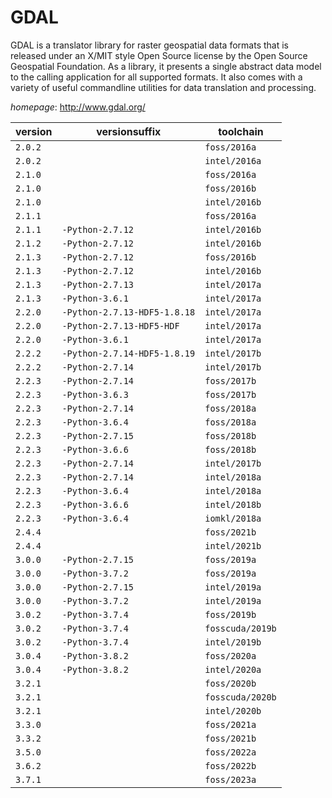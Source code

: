 # GDAL

GDAL is a translator library for raster geospatial data formats that is released under an X/MIT style  Open Source license by the Open Source Geospatial Foundation. As a library, it presents a single abstract data model  to the calling application for all supported formats. It also comes with a variety of useful commandline utilities for  data translation and processing.

*homepage*: <http://www.gdal.org/>

version | versionsuffix | toolchain
--------|---------------|----------
``2.0.2`` |  | ``foss/2016a``
``2.0.2`` |  | ``intel/2016a``
``2.1.0`` |  | ``foss/2016a``
``2.1.0`` |  | ``foss/2016b``
``2.1.0`` |  | ``intel/2016b``
``2.1.1`` |  | ``foss/2016a``
``2.1.1`` | ``-Python-2.7.12`` | ``intel/2016b``
``2.1.2`` | ``-Python-2.7.12`` | ``intel/2016b``
``2.1.3`` | ``-Python-2.7.12`` | ``foss/2016b``
``2.1.3`` | ``-Python-2.7.12`` | ``intel/2016b``
``2.1.3`` | ``-Python-2.7.13`` | ``intel/2017a``
``2.1.3`` | ``-Python-3.6.1`` | ``intel/2017a``
``2.2.0`` | ``-Python-2.7.13-HDF5-1.8.18`` | ``intel/2017a``
``2.2.0`` | ``-Python-2.7.13-HDF5-HDF`` | ``intel/2017a``
``2.2.0`` | ``-Python-3.6.1`` | ``intel/2017a``
``2.2.2`` | ``-Python-2.7.14-HDF5-1.8.19`` | ``intel/2017b``
``2.2.2`` | ``-Python-2.7.14`` | ``intel/2017b``
``2.2.3`` | ``-Python-2.7.14`` | ``foss/2017b``
``2.2.3`` | ``-Python-3.6.3`` | ``foss/2017b``
``2.2.3`` | ``-Python-2.7.14`` | ``foss/2018a``
``2.2.3`` | ``-Python-3.6.4`` | ``foss/2018a``
``2.2.3`` | ``-Python-2.7.15`` | ``foss/2018b``
``2.2.3`` | ``-Python-3.6.6`` | ``foss/2018b``
``2.2.3`` | ``-Python-2.7.14`` | ``intel/2017b``
``2.2.3`` | ``-Python-2.7.14`` | ``intel/2018a``
``2.2.3`` | ``-Python-3.6.4`` | ``intel/2018a``
``2.2.3`` | ``-Python-3.6.6`` | ``intel/2018b``
``2.2.3`` | ``-Python-3.6.4`` | ``iomkl/2018a``
``2.4.4`` |  | ``foss/2021b``
``2.4.4`` |  | ``intel/2021b``
``3.0.0`` | ``-Python-2.7.15`` | ``foss/2019a``
``3.0.0`` | ``-Python-3.7.2`` | ``foss/2019a``
``3.0.0`` | ``-Python-2.7.15`` | ``intel/2019a``
``3.0.0`` | ``-Python-3.7.2`` | ``intel/2019a``
``3.0.2`` | ``-Python-3.7.4`` | ``foss/2019b``
``3.0.2`` | ``-Python-3.7.4`` | ``fosscuda/2019b``
``3.0.2`` | ``-Python-3.7.4`` | ``intel/2019b``
``3.0.4`` | ``-Python-3.8.2`` | ``foss/2020a``
``3.0.4`` | ``-Python-3.8.2`` | ``intel/2020a``
``3.2.1`` |  | ``foss/2020b``
``3.2.1`` |  | ``fosscuda/2020b``
``3.2.1`` |  | ``intel/2020b``
``3.3.0`` |  | ``foss/2021a``
``3.3.2`` |  | ``foss/2021b``
``3.5.0`` |  | ``foss/2022a``
``3.6.2`` |  | ``foss/2022b``
``3.7.1`` |  | ``foss/2023a``
